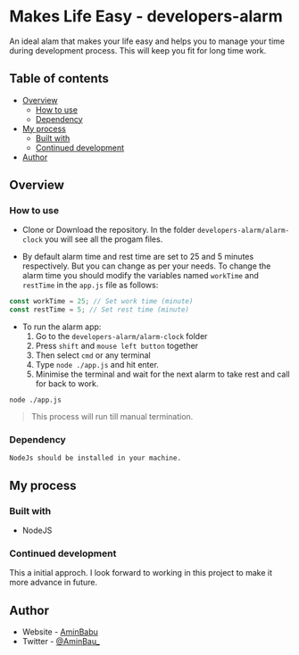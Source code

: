 # Makes Life Easy - developers-alarm

An ideal alam that makes your life easy and helps you to manage your time during development process. This will keep you fit for long time work.

## Table of contents

- [Overview](#overview)
  - [How to use](#how-to-use)
  - [Dependency](#dependency)
- [My process](#my-process)
  - [Built with](#built-with)
  - [Continued development](#continued-development)
- [Author](#author)

## Overview

### How to use

- Clone or Download the repository. In the folder `developers-alarm/alarm-clock` you will see all the progam files.

- By default alarm time and rest time are set to 25 and 5 minutes respectively. But you can change as per your needs. To change the alarm time you should modify the variables named `workTime` and `restTime` in the `app.js` file as follows:

```js
const workTime = 25; // Set work time (minute)
const restTime = 5; // Set rest time (minute)
```

- To run the alarm app:
  1. Go to the `developers-alarm/alarm-clock` folder
  2. Press `shift` and `mouse left button` together
  3. Then select `cmd` or any terminal
  4. Type `node ./app.js` and hit enter.
  5. Minimise the terminal and wait for the next alarm to take rest and call for back to work.

```
node ./app.js
```

> This process will run till manual termination.

### Dependency

```
NodeJs should be installed in your machine.
```

## My process

### Built with

- NodeJS

### Continued development

This a initial approch. I look forward to working in this project to make it more advance in future.

## Author

- Website - [AminBabu](#)
- Twitter - [@AminBau\_](https://www.twitter.com/AminBabu_)
